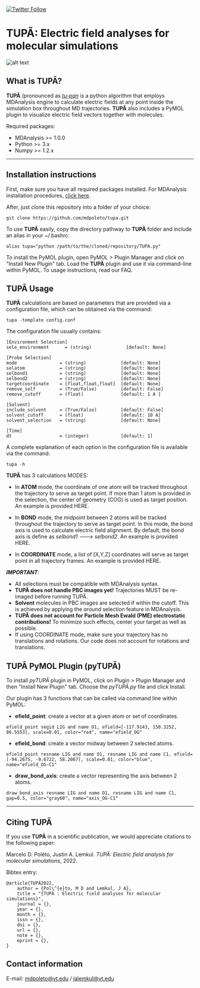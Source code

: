 [![Twitter Follow](https://img.shields.io/twitter/follow/mdpoleto?style=social)](https://twitter.com/mdpoleto)

# **TUPÃ**: Electric field analyses for molecular simulations

![alt text](https://github.com/mdpoleto/tupa/blob/main/LOGO/TUPÃ_LOGO.png "TUPÃ")

## What is TUPÃ?
**TUPÃ** (pronounced as [*tu-pan*](https://translate.google.com/?hl=pt-BR&sl=pt&tl=en&text=tup%C3%A3&op=translate) is a python algorithm that employs MDAnalysis engine to calculate electric fields at any point inside
the simulation box throughout MD trajectories. **TUPÃ** also includes a PyMOL plugin to visualize electric
field vectors together with molecules.

Required packages:

* MDAnalysis >= 1.0.0
* Python     >= 3.x
* Numpy      >= 1.2.x

------------------------------
## Installation instructions

First, make sure you have all required packages installed. For MDAnalysis installation procedures, [click here](https://www.mdanalysis.org/pages/installation_quick_start/).

After, just clone this repository into a folder of your choice:

    git clone https://github.com/mdpoleto/tupa.git

To use **TUPÃ** easily, copy the directory pathway to **TUPÃ** folder and include an alias in your ~/.bashrc:

    alias tupa="python /path/to/the/cloned/repository/TUPA.py"

To install the PyMOL plugin, open PyMOL > Plugin Manager and click on "Install New Plugin" tab.
Load the **TUPÃ** plugin and use it via command-line within PyMOL. To usage instructions, read our FAQ.


## TUPÃ Usage
**TUPÃ** calculations are based on parameters that are provided via a configuration file,
which can be obtained via the command:

    tupa -template config.conf


The configuration file usually contains:

    [Environment Selection]
    sele_environment      = (string)             [default: None]

    [Probe Selection]
    mode                = (string)             [default: None]
    selatom             = (string)             [default: None]
    selbond1            = (string)             [default: None]
    selbond2            = (string)             [default: None]
    targetcoordinate    = [float,float,float]  [default: None]
    remove_self         = (True/False)         [default: False]
    remove_cutoff       = (float)              [default: 1 A ]

    [Solvent]
    include_solvent     = (True/False)         [default: False]
    solvent_cutoff      = (float)              [default: 10 A]
    solvent_selection   = (string)             [default: None]

    [Time]
    dt                  = (integer)            [default: 1]


A complete explanation of each option in the configuration file is available via the command:

    tupa -h

**TUPÃ** has 3 calculations MODES:

* In **ATOM** mode, the coordinate of one atom will be tracked throughout the trajectory to serve as target point.
If more than 1 atom is provided in the selection, the center of geometry (COG) is used as target position. An example
is provided HERE.

* In **BOND** mode, the midpoint between 2 atoms will be tracked throughout the trajectory to serve as target
point. In this mode, the bond axis is used to calculate electric field alignment. By default, the bond axis is
define as *selbond1 ---> selbond2*. An example is provided HERE.

* In **COORDINATE** mode, a list of [X,Y,Z] coordinates will serve as target point in all trajectory frames.
An example is provided HERE.

***IMPORTANT***:
* All selections must be compatible with MDAnalysis syntax.
* **TUPÃ does not handle PBC images yet!** Trajectories MUST be re-imaged before running TUPÃ.
* **Solvent** molecules in PBC images are selected if within the cutoff. This is achieved by applying the *around* selection feature in MDAnalysis.
* **TUPÃ does not account for Particle Mesh Ewald (PME) electrostatic contributions!** To minimize such effects, center your target as well as possible.
* If using COORDINATE mode, make sure your trajectory has no translations and rotations. Our code does not account for rotations and translations.


## TUPÃ PyMOL Plugin (pyTUPÃ)

To install *pyTUPÃ* plugin in PyMOL, click on Plugin > Plugin Manager and then "Install New Plugin" tab.
Choose the *pyTUPÃ.py* file and click Install.

Our plugin has 3 functions that can be called via command line within PyMOL:

* **efield_point**: create a vector at a given atom or set of coordinates.
```
efield_point segid LIG and name O1, efield=[-117.9143, 150.3252, 86.5553], scale=0.01, color="red", name="efield_OG"
```

* **efield_bond**: create a vector midway between 2 selected atoms.
```
efield_point resname LIG and name O1, resname LIG and name C1, efield=[-94.2675, -9.6722, 58.2067], scale=0.01, color="blue", name="efield_OG-C1"
```

* **draw_bond_axis**: create a vector representing the axis between 2 atoms.
```
draw_bond_axis resname LIG and name O1, resname LIG and name C1, gap=0.5, color="gray60", name="axis_OG-C1"
```

--------------------------
## Citing TUPÃ

If you use **TUPÃ** in a scientific publication, we would appreciate citations to the following paper:

Marcelo D. Polêto, Justin A. Lemkul. *TUPÃ: Electric field analysis for molecular simulations*, 2022.

Bibtex entry:
```
@article{TUPÃ2022,
    author = {Pol\^{e}to, M D and Lemkul, J A},
    title = "{TUPÃ : Electric field analyses for molecular simulations}",
    journal = {},
    year = {},
    month = {},
    issn = {},
    doi = {},
    url = {},
    note = {},
    eprint = {},
}
```


## Contact information
E-mail: mdpoleto@vt.edu / jalemkul@vt.edu
